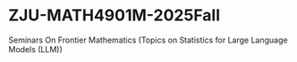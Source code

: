 # ZJU-MATH4901M-2025Fall
Seminars On Frontier Mathematics (Topics on Statistics for Large Language Models (LLM))
